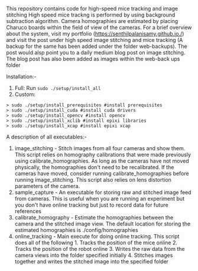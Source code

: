 This repository contains code for high-speed mice tracking and image stitching
High speed mice trackng is performed by using background subtraction algorithm.
Camera homographies are estimated by placing Charuco boards within the field
of view of the cameras. For a brief overview about the system, visit my portfolio
(https://senthilpalanisamy.github.io./) and visit the post under high speed 
image stitching and mice tracking (A backup for the same has been added under 
the folder web-backups). The post would alsp point you to a daily medium blog 
post on image stitching. The blog post has also been added as images 
within the web-back ups folder



Installation:-
1. Full: Run `sudo ./setup/install_all` 
2. Custom:  
```
> sudo ./setup/install_prerequisites #install prerequisites
> sudo ./setup/install_cuda #install cuda drivers
> sudo ./setup/install_opencv #install opencv
> sudo ./setup/install_xclib #install epixi libraries
> sudo ./setup/install_xcap #install epixi xcap
```
   

A description of all executables:-
1. image_stitching - Stitch images from all four cameras and show them. This
                     script relies on homography calibrations that were made
                     previously using calibrate_homographies. As long as the
                     cameras have not moved physically, the homographies don't
                     need to be recalibrated. If the cameras have moved,
                     consider running calibrate_homographies before running
                     image_stitching. This script also relies on lens distortion
                     parameters of the camera.
2. sample_capture -  An executable for storing raw and stitched image feed from
                     cameras. This is useful when you are running an experiment
                     but you don't have online tracking but just to record data
                     for future references
3. calibrate_homography - Estimate the homographies between the camera and the
                          stitched image view. The default location for storing
                          the estimated homographies is ./config/homographies
4. online_tracking -  Main execute for doing online tracking. This script does
                      all of the following
                      1. Tracks the position of the mice online
                      2. Tracks the position of the robot online
                      3. Writes the raw data from the camera views into the 
                      folder specified initially
                      4. Stitches images together and writes the stitched image
                      into the specified folder